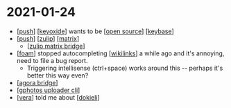 # 2021-01-24

- [[push]] [[keyoxide]] wants to be [[open source]] [[keybase]]
- [[push]] [[zulip]] [[matrix]]
  - [[zulip matrix bridge]]
- [[foam]] stopped autocompleting [[wikilinks]] a while ago and it's annoying, need to file a bug report.
  - Triggering intellisense (ctrl+space) works around this -- perhaps it's better this way even?
- [[agora bridge]]
- [[gphotos uploader cli]]
- [[vera]] told me about [[dokieli]]

[//begin]: # "Autogenerated link references for markdown compatibility"
[push]: ../push "Push"
[keyoxide]: ../keyoxide "Keyoxide"
[open source]: ../open-source "Open Source"
[keybase]: ../keybase "Keybase"
[zulip]: ../zulip "Zulip"
[matrix]: ../matrix "Matrix"
[zulip matrix bridge]: ../zulip-matrix-bridge "Zulip Matrix Bridge"
[foam]: ../foam "Foam"
[wikilinks]: ../wikilinks "Wikilinks"
[agora bridge]: ../agora-bridge "Agora Bridge"
[gphotos uploader cli]: ../gphotos-uploader-cli "Gphotos Uploader Cli"
[vera]: ../vera "Vera"
[dokieli]: ../dokieli "Dokieli"
[dan whaley]: ../dan-whaley "Dan Whaley"
[//end]: # "Autogenerated link references"